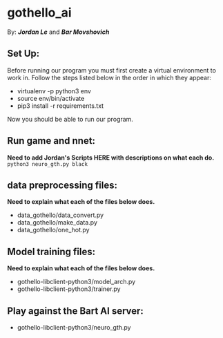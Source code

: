 # gothello_ai
By: ***Jordan Le*** and ***Bar Movshovich***

## Set Up:
Before running our program you must first create a virtual environment to work in. Follow the steps listed below in the order in which they appear:
* virtualenv -p python3 env
* source env/bin/activate
* pip3 install -r requirements.txt

Now you should be able to run our program. 

## Run game and nnet:
**Need to add Jordan's Scripts HERE with descriptions on what each do.**
`python3 neuro_gth.py black`


## data preprocessing files:
**Need to explain what each of the files below does.**
* data_gothello/data_convert.py
* data_gothello/make_data.py
* data_gothello/one_hot.py

## Model training files:
**Need to explain what each of the files below does.**
* gothello-libclient-python3/model_arch.py
* gothello-libclient-python3/trainer.py

## Play against the Bart AI server:
* gothello-libclient-python3/neuro_gth.py

